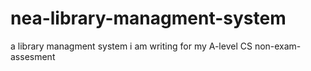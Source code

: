 # nea-library-managment-system
a library managment system i am writing for my A-level CS non-exam-assesment

